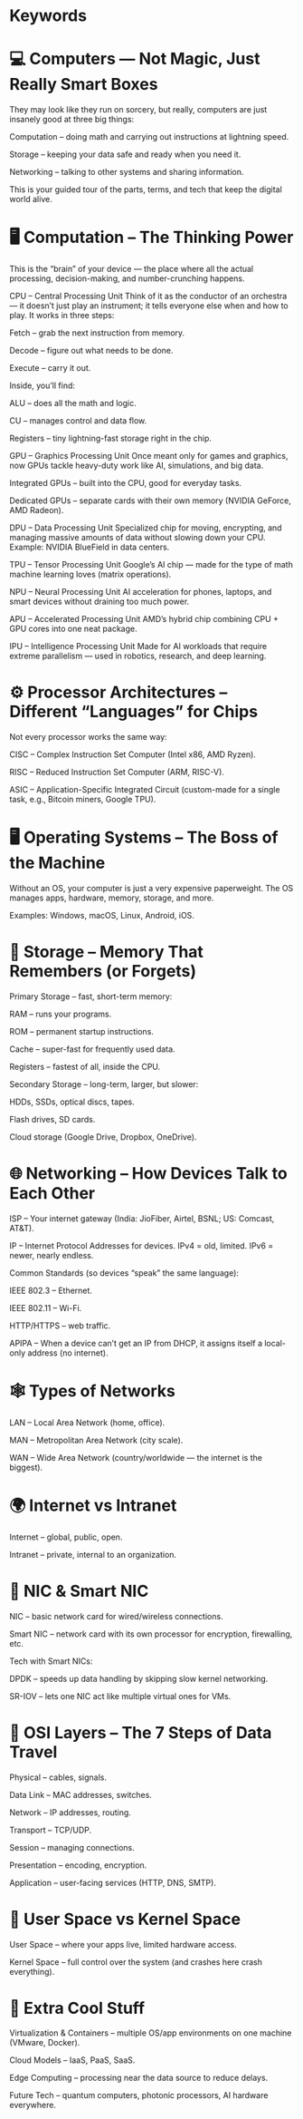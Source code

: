 # Keywords
# 💻 Computers — Not Magic, Just Really Smart Boxes
They may look like they run on sorcery, but really, computers are just insanely good at three big things:

Computation – doing math and carrying out instructions at lightning speed.

Storage – keeping your data safe and ready when you need it.

Networking – talking to other systems and sharing information.

This is your guided tour of the parts, terms, and tech that keep the digital world alive.

# 🖥 Computation – The Thinking Power
This is the “brain” of your device — the place where all the actual processing, decision-making, and number-crunching happens.

CPU – Central Processing Unit
Think of it as the conductor of an orchestra — it doesn’t just play an instrument; it tells everyone else when and how to play.
It works in three steps:

Fetch – grab the next instruction from memory.

Decode – figure out what needs to be done.

Execute – carry it out.

Inside, you’ll find:

ALU – does all the math and logic.

CU – manages control and data flow.

Registers – tiny lightning-fast storage right in the chip.

GPU – Graphics Processing Unit
Once meant only for games and graphics, now GPUs tackle heavy-duty work like AI, simulations, and big data.

Integrated GPUs – built into the CPU, good for everyday tasks.

Dedicated GPUs – separate cards with their own memory (NVIDIA GeForce, AMD Radeon).

DPU – Data Processing Unit
Specialized chip for moving, encrypting, and managing massive amounts of data without slowing down your CPU.
Example: NVIDIA BlueField in data centers.

TPU – Tensor Processing Unit
Google’s AI chip — made for the type of math machine learning loves (matrix operations).

NPU – Neural Processing Unit
AI acceleration for phones, laptops, and smart devices without draining too much power.

APU – Accelerated Processing Unit
AMD’s hybrid chip combining CPU + GPU cores into one neat package.

IPU – Intelligence Processing Unit
Made for AI workloads that require extreme parallelism — used in robotics, research, and deep learning.

# ⚙ Processor Architectures – Different “Languages” for Chips
Not every processor works the same way:

CISC – Complex Instruction Set Computer (Intel x86, AMD Ryzen).

RISC – Reduced Instruction Set Computer (ARM, RISC-V).

ASIC – Application-Specific Integrated Circuit (custom-made for a single task, e.g., Bitcoin miners, Google TPU).

# 🖥 Operating Systems – The Boss of the Machine
Without an OS, your computer is just a very expensive paperweight. The OS manages apps, hardware, memory, storage, and more.

Examples: Windows, macOS, Linux, Android, iOS.

# 💾 Storage – Memory That Remembers (or Forgets)
Primary Storage – fast, short-term memory:

RAM – runs your programs.

ROM – permanent startup instructions.

Cache – super-fast for frequently used data.

Registers – fastest of all, inside the CPU.

Secondary Storage – long-term, larger, but slower:

HDDs, SSDs, optical discs, tapes.

Flash drives, SD cards.

Cloud storage (Google Drive, Dropbox, OneDrive).

# 🌐 Networking – How Devices Talk to Each Other
ISP – Your internet gateway (India: JioFiber, Airtel, BSNL; US: Comcast, AT&T).

IP – Internet Protocol
Addresses for devices. IPv4 = old, limited. IPv6 = newer, nearly endless.

Common Standards (so devices “speak” the same language):

IEEE 802.3 – Ethernet.

IEEE 802.11 – Wi-Fi.

HTTP/HTTPS – web traffic.

APIPA – When a device can’t get an IP from DHCP, it assigns itself a local-only address (no internet).

# 🕸 Types of Networks
LAN – Local Area Network (home, office).

MAN – Metropolitan Area Network (city scale).

WAN – Wide Area Network (country/worldwide — the internet is the biggest).

# 🌍 Internet vs Intranet
Internet – global, public, open.

Intranet – private, internal to an organization.

# 🔌 NIC & Smart NIC
NIC – basic network card for wired/wireless connections.

Smart NIC – network card with its own processor for encryption, firewalling, etc.

Tech with Smart NICs:

DPDK – speeds up data handling by skipping slow kernel networking.

SR-IOV – lets one NIC act like multiple virtual ones for VMs.

# 📡 OSI Layers – The 7 Steps of Data Travel
Physical – cables, signals.

Data Link – MAC addresses, switches.

Network – IP addresses, routing.

Transport – TCP/UDP.

Session – managing connections.

Presentation – encoding, encryption.

Application – user-facing services (HTTP, DNS, SMTP).

# 🧩 User Space vs Kernel Space
User Space – where your apps live, limited hardware access.

Kernel Space – full control over the system (and crashes here crash everything).

# 🚀 Extra Cool Stuff
Virtualization & Containers – multiple OS/app environments on one machine (VMware, Docker).

Cloud Models – IaaS, PaaS, SaaS.

Edge Computing – processing near the data source to reduce delays.

Future Tech – quantum computers, photonic processors, AI hardware everywhere.

